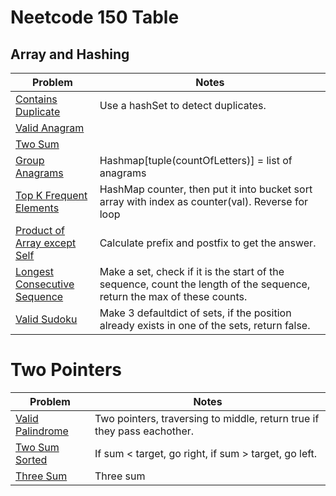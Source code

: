 # Neetcode 150 Table

## Array and Hashing
| Problem                                                                           | Notes                                                                                                                   |
| --------------------------------------------------------------------------------- | ----------------------------------------------------------------------------------------------------------------------- |
| [Contains Duplicate](Array-and-Hashing/contains-duplicate.md)                     | Use a hashSet to detect duplicates.                                                                                     |
| [Valid Anagram](Array-and-Hashing/valid-anagram.md)                               |                                                                                                                         |
| [Two Sum](Array-and-Hashing/two-sum.md)                                           |                                                                                                                         |
| [Group Anagrams](Array-and-Hashing/group-anagrams.md)                             | Hashmap[tuple(countOfLetters)] = list of anagrams                                                                       |
| [Top K Frequent Elements](Array-and-Hashing/top-k-frequent-elements.md)           | HashMap counter, then put it into bucket sort array with index as counter(val). Reverse for loop                        |
| [Product of Array except Self](Array-and-Hashing/product-of-array-except-self.md) | Calculate prefix and postfix to get the answer.                                                                         |
| [Longest Consecutive Sequence](Array-and-Hashing/longest-consecutive-sequence.md) | Make a set, check if it is the start of the sequence, count the length of the sequence, return the max of these counts. |
| [Valid Sudoku](Array-and-Hashing/valid-sudoku.md)                                 | Make 3 defaultdict of sets, if the position already exists in one of the sets, return false.                            |

# Two Pointers
| Problem                                              | Notes                                                                   |
| ---------------------------------------------------- | ----------------------------------------------------------------------- |
| [Valid Palindrome](Two-Pointers/valid-palindrome.md) | Two pointers, traversing to middle, return true if they pass eachother. |
| [Two Sum Sorted](Two-Pointers/two-sum-sorted.md)     | If sum < target, go right, if sum > target, go left.                    |
| [Three Sum](Two-Pointers/three-sum.md)               | Three sum                                                                        |
